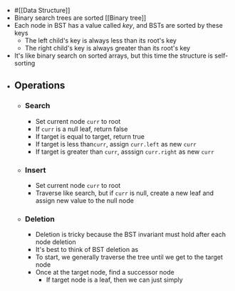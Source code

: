 - #[[Data Structure]]
- Binary search trees are sorted [[Binary tree]]
- Each node in BST has a value called *key*, and BSTs are sorted by these keys
	- The left child's key is always less than its root's key
	- The right child's key is always greater than its root's key
- It's like binary search on sorted arrays, but this time the structure is self-sorting
- ## Operations
	- ### Search
		- Set current node `curr` to root
		- If `curr` is a null leaf, return false
		- If target is equal to target, return true
		- If target is less than`curr`, assign `curr.left` as new `curr`
		- If target is greater than `curr`, asssign `curr.right` as new `curr`
	- ### Insert
		- Set current node `curr` to root
		- Traverse like search, but if `curr` is null, create a new leaf and assign new value to the null node
	- ### Deletion
		- Deletion is tricky because the BST invariant must hold after each node deletion
		- It's best to think of BST deletion as
		- To start, we generally traverse the tree until we get to the target node
		- Once at the target node, find a successor node
			- If target node is a leaf, then we can just simply